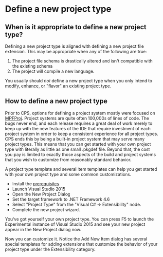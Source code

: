 Define a new project type
=========================

## When is it appropriate to define a new project type?

Defining a new project type is aligned with defining a new project file
extension. This may be appropriate when any of the following are true:

1. The project file schema is drastically altered and isn't compatible with the existing schema
2. The project will compile a new language.

You usually should *not* define a new project type when you only intend
to [modify, enhance, or "flavor" an existing project type](Extend_an_existing_project_type.md).

## How to define a new project type

Prior to CPS, options for defining a project system mostly were focused
on [MPFProj](http://mpfproj12.codeplex.com/). Project systems are quite often
100,000s of lines of code. The bugs never end, and each release requires a
great deal of work merely to keep up with the new features of the IDE that
require investment of each project system in order to keep a consistent
experience for all project types. CPS ends this by being a built-in project
system that may serve many project types. This means that you can get
started with your own project type with literally as little as one small
.pkgdef file. Beyond that, the cost you pay is limited to exactly those
aspects of the build and project systems that you wish to customize from
reasonably standard behavior. 

A project type template and several item templates can help you get started
with your own project type and some common customizations. 

- Install the [prerequisites](PreReqs.md)
- Launch Visual Studio 2015
- Open the New Project Dialog
- Set the target framework to .NET Framework 4.6
- Select "Project Type" from the "Visual C# -> Extensibility" node.
- Complete the new project wizard.

You've got yourself your own project type. You can press F5 to launch the
Experimental instance of Visual Studio 2015 and see your new project appear
in the New Project dialog now.

Now you can customize it. Notice the Add New Item dialog has several
special templates for adding extensions that customize the behavior of
your project type under the Extensibility category.
